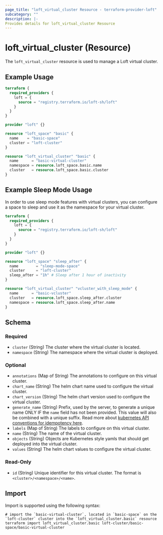 ```yaml
---
page_title: "loft_virtual_cluster Resource - terraform-provider-loft"
subcategory: ""
description: |-
Provides details for loft_virtual_cluster Resource
---
```

# loft_virtual_cluster (Resource)
The `loft_virtual_cluster` resource is used to manage a Loft virtual cluster.

## Example Usage
```terraform
terraform {
  required_providers {
    loft = {
      source = "registry.terraform.io/loft-sh/loft"
    }
  }
}

provider "loft" {}

resource "loft_space" "basic" {
  name    = "basic-space"
  cluster = "loft-cluster"
}

resource "loft_virtual_cluster" "basic" {
  name      = "basic-virtual-cluster"
  namespace = resource.loft_space.basic.name
  cluster   = resource.loft_space.basic.cluster
}
```

## Example Sleep Mode Usage 
In order to use sleep mode features with virtual clusters, you can configure a space to sleep and use it as the namespace for your virtual cluster.
```terraform
terraform {
  required_providers {
    loft = {
      source = "registry.terraform.io/loft-sh/loft"
    }
  }
}

provider "loft" {}

resource "loft_space" "sleep_after" {
  name        = "sleep-mode-space"
  cluster     = "loft-cluster"
  sleep_after = "1h" # Sleep after 1 hour of inactivity
}

resource "loft_virtual_cluster" "vcluster_with_sleep_mode" {
  name      = "basic-vcluster"
  cluster   = resource.loft_space.sleep_after.cluster
  namespace = resource.loft_space.sleep_after.name
}
```

<!-- schema generated by tfplugindocs -->
## Schema

### Required

- `cluster` (String) The cluster where the virtual cluster is located.
- `namespace` (String) The namespace where the virtual cluster is deployed.

### Optional

- `annotations` (Map of String) The annotations to configure on this virtual cluster.
- `chart_name` (String) The helm chart name used to configure the virtual cluster.
- `chart_version` (String) The helm chart version used to configure the virtual cluster.
- `generate_name` (String) Prefix, used by the server, to generate a unique name ONLY IF the `name` field has not been provided. This value will also be combined with a unique suffix. Read more about [kubernetes API conventions for idempotency here](https://github.com/kubernetes/community/blob/master/contributors/devel/sig-architecture/api-conventions.md#idempotency).
- `labels` (Map of String) The labels to configure on this virtual cluster.
- `name` (String) The name of the virtual cluster.
- `objects` (String) Objects are Kubernetes style yamls that should get deployed into the virtual cluster.
- `values` (String) The helm chart values to configure the virtual cluster.

### Read-Only

- `id` (String) Unique identifier for this virtual cluster. The format is `<cluster>/<namespace>/<name>`.

## Import
Import is supported using the following syntax:
```shell
# import the `basic-virtual-cluster`, located in `basic-space` on the `loft-cluster` cluster into the `loft_virtual_cluster.basic` resource
terraform import loft_virtual_cluster.basic loft-cluster/basic-space/basic-virtual-cluster
```
